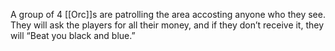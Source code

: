A group of 4 [[Orc]]s are patrolling the area accosting anyone who they see. They will ask the players for all their money, and if they don’t receive it, they will “Beat you black and blue.”